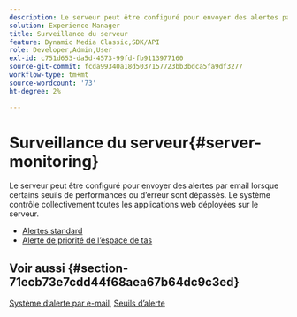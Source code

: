 ```yaml
---
description: Le serveur peut être configuré pour envoyer des alertes par email lorsque certains seuils de performances ou d’erreur sont dépassés. Le système contrôle collectivement toutes les applications web déployées sur le serveur.
solution: Experience Manager
title: Surveillance du serveur
feature: Dynamic Media Classic,SDK/API
role: Developer,Admin,User
exl-id: c751d653-da5d-4573-99fd-fb9113977160
source-git-commit: fcda99340a18d5037157723bb3bdca5fa9df3277
workflow-type: tm+mt
source-wordcount: '73'
ht-degree: 2%

---
```


# Surveillance du serveur{#server-monitoring}

Le serveur peut être configuré pour envoyer des alertes par email lorsque certains seuils de performances ou d’erreur sont dépassés. Le système contrôle collectivement toutes les applications web déployées sur le serveur.

* [Alertes standard](r-standard-alerts.md)
* [Alerte de priorité de l’espace de tas](c-heap-space-priority-alert.md)

## Voir aussi {#section-71ecb73e7cdd44f68aea67b64dc9c3ed}

[Système d’alerte par e-mail](../../../../is-api/image-serving-api-ref/c-configuration-and-administration/c-server-settings/r-monitoring-and-alerting-system.md#reference-4b604b5f8b014ecca89cf55d8ebb2d39), [Seuils d’alerte](../../../../is-api/image-serving-api-ref/c-configuration-and-administration/c-server-settings/r-alert-thresholds.md#reference-a77d3f92f456419a878bf18782d38922)
